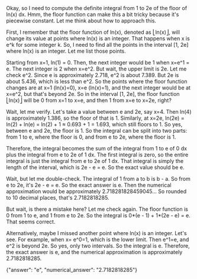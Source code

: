 <think>
Okay, so I need to compute the definite integral from 1 to 2e of the floor of ln(x) dx. Hmm, the floor function can make this a bit tricky because it's piecewise constant. Let me think about how to approach this.

First, I remember that the floor function of ln(x), denoted as ⎣ln(x)⎦, will change its value at points where ln(x) is an integer. That happens when x is e^k for some integer k. So, I need to find all the points in the interval [1, 2e] where ln(x) is an integer. Let me list those points.

Starting from x=1, ln(1) = 0. Then, the next integer would be 1 when x=e^1 = e. The next integer is 2 when x=e^2. But wait, the upper limit is 2e. Let me check e^2. Since e is approximately 2.718, e^2 is about 7.389. But 2e is about 5.436, which is less than e^2. So the points where the floor function changes are at x=1 (ln(x)=0), x=e (ln(x)=1), and the next integer would be at x=e^2, but that's beyond 2e. So in the interval [1, 2e], the floor function ⎣ln(x)⎦ will be 0 from x=1 to x=e, and then 1 from x=e to x=2e, right?

Wait, let me verify. Let's take a value between e and 2e, say x=4. Then ln(4) is approximately 1.386, so the floor of that is 1. Similarly, at x=2e, ln(2e) = ln(2) + ln(e) = ln(2) + 1 ≈ 0.693 + 1 = 1.693, which still floors to 1. So yes, between e and 2e, the floor is 1. So the integral can be split into two parts: from 1 to e, where the floor is 0, and from e to 2e, where the floor is 1.

Therefore, the integral becomes the sum of the integral from 1 to e of 0 dx plus the integral from e to 2e of 1 dx. The first integral is zero, so the entire integral is just the integral from e to 2e of 1 dx. That integral is simply the length of the interval, which is 2e - e = e. So the exact value should be e.

Wait, but let me double-check. The integral of 1 from a to b is b - a. So from e to 2e, it's 2e - e = e. So the exact answer is e. Then the numerical approximation would be approximately 2.718281828459045... So rounded to 10 decimal places, that's 2.7182818285.

But wait, is there a mistake here? Let me check again. The floor function is 0 from 1 to e, and 1 from e to 2e. So the integral is 0*(e - 1) + 1*(2e - e) = e. That seems correct.

Alternatively, maybe I missed another point where ln(x) is an integer. Let's see. For example, when x= e^0=1, which is the lower limit. Then e^1=e, and e^2 is beyond 2e. So yes, only two intervals. So the integral is e. Therefore, the exact answer is e, and the numerical approximation is approximately 2.7182818285.
</think>

{"answer": "e", "numerical_answer": "2.7182818285"}